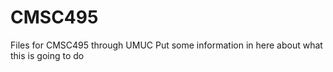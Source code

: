 # CMSC495
Files for CMSC495 through UMUC
Put some information in here about what this is going to do
